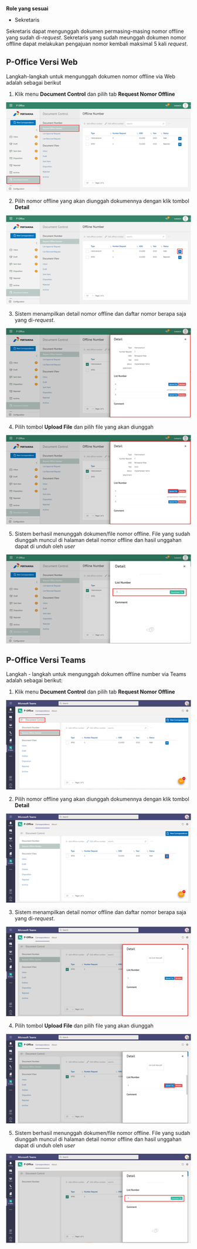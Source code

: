 **Role yang sesuai**

- Sekretaris

Sekretaris dapat mengunggah dokumen permasing-masing nomor offline yang sudah di-*request*. Sekretaris yang sudah meunggah dokumen nomor offline dapat melakukan pengajuan nomor kembali maksimal 5 kali _request_. 

## **P-Office Versi Web**

Langkah-langkah untuk mengunggah dokumen nomor offline via Web adalah sebagai berikut

1. Klik menu **Document Control** dan pilih tab **Request Nomor Offline**

![gambar](DocumentControl/DC_Web/MM28.png)

2. Pilih nomor offline yang akan diunggah dokumennya dengan klik tombol **Detail**

![gambar](DocumentControl/DC_Web/MM29.png)

3. Sistem menampilkan detail nomor offline dan daftar nomor berapa saja yang di-*request*.

![gambar](DocumentControl/DC_Web/MM30.png)

4. Pilih tombol **Upload File** dan pilih file yang akan diunggah

![gambar](DocumentControl/DC_Web/MM31.png)

5. Sistem berhasil menunggah dokumen/file nomor offline. File yang sudah diunggah muncul di halaman detail nomor offline dan hasil unggahan dapat di unduh oleh *user*

![gambar](DocumentControl/DC_Web/MM32.png)


## **P-Office Versi Teams**

Langkah - langkah untuk mengunggah dokumen offline number via Teams adalah sebagai berikut:

1. Klik menu **Document Control** dan pilih tab **Request Nomor Offline**

![gambar](DocumentControl/DC_Teams/DC29.png)

2. Pilih nomor offline yang akan diunggah dokumennya dengan klik tombol **Detail**

![gambar](DocumentControl/DC_Teams/DC30.png)

3. Sistem menampilkan detail nomor offline dan daftar nomor berapa saja yang di-*request*.

![gambar](DocumentControl/DC_Teams/DC31.png)

4. Pilih tombol **Upload File** dan pilih file yang akan diunggah

![gambar](DocumentControl/DC_Teams/DC33.png)

5. Sistem berhasil menunggah dokumen/file nomor offline. File yang sudah diunggah muncul di halaman detail nomor offline dan hasil unggahan dapat di unduh oleh *user*

![gambar](DocumentControl/DC_Teams/DC34.png)
